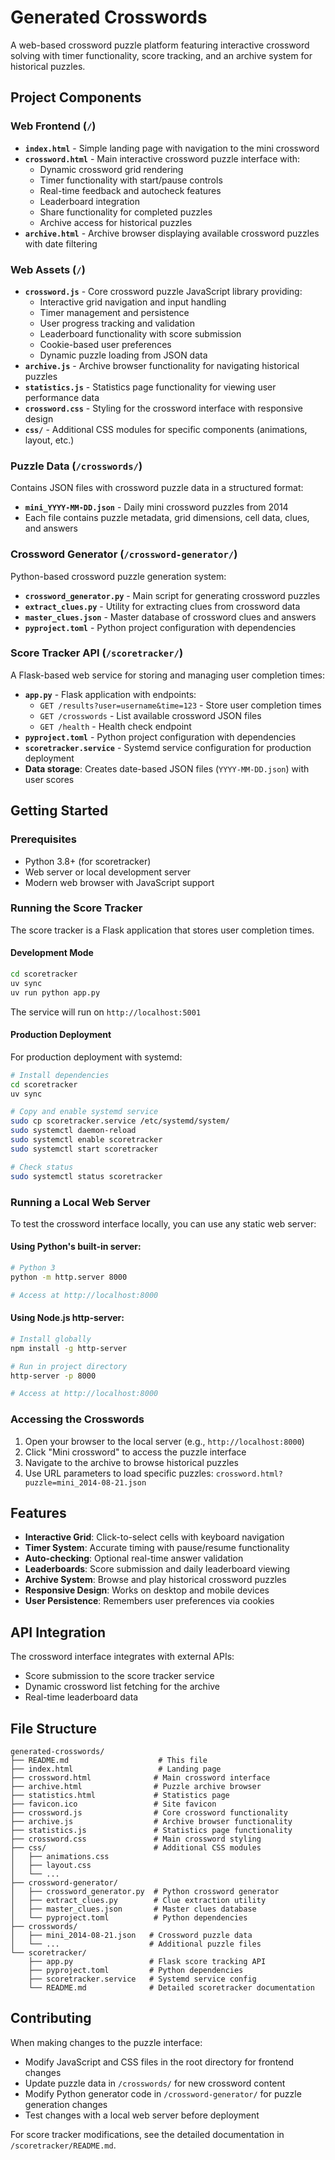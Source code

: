 # Generated Crosswords

A web-based crossword puzzle platform featuring interactive crossword solving with timer functionality, score tracking, and an archive system for historical puzzles.

## Project Components

### Web Frontend (`/`)

- **`index.html`** - Simple landing page with navigation to the mini crossword
- **`crossword.html`** - Main interactive crossword puzzle interface with:
  - Dynamic crossword grid rendering
  - Timer functionality with start/pause controls
  - Real-time feedback and autocheck features
  - Leaderboard integration
  - Share functionality for completed puzzles
  - Archive access for historical puzzles
- **`archive.html`** - Archive browser displaying available crossword puzzles with date filtering

### Web Assets (`/`)

- **`crossword.js`** - Core crossword puzzle JavaScript library providing:
  - Interactive grid navigation and input handling
  - Timer management and persistence
  - User progress tracking and validation
  - Leaderboard functionality with score submission
  - Cookie-based user preferences
  - Dynamic puzzle loading from JSON data
- **`archive.js`** - Archive browser functionality for navigating historical puzzles
- **`statistics.js`** - Statistics page functionality for viewing user performance data
- **`crossword.css`** - Styling for the crossword interface with responsive design
- **`css/`** - Additional CSS modules for specific components (animations, layout, etc.)

### Puzzle Data (`/crosswords/`)

Contains JSON files with crossword puzzle data in a structured format:
- **`mini_YYYY-MM-DD.json`** - Daily mini crossword puzzles from 2014
- Each file contains puzzle metadata, grid dimensions, cell data, clues, and answers

### Crossword Generator (`/crossword-generator/`)

Python-based crossword puzzle generation system:
- **`crossword_generator.py`** - Main script for generating crossword puzzles
- **`extract_clues.py`** - Utility for extracting clues from crossword data
- **`master_clues.json`** - Master database of crossword clues and answers
- **`pyproject.toml`** - Python project configuration with dependencies

### Score Tracker API (`/scoretracker/`)

A Flask-based web service for storing and managing user completion times:

- **`app.py`** - Flask application with endpoints:
  - `GET /results?user=username&time=123` - Store user completion times
  - `GET /crosswords` - List available crossword JSON files
  - `GET /health` - Health check endpoint
- **`pyproject.toml`** - Python project configuration with dependencies
- **`scoretracker.service`** - Systemd service configuration for production deployment
- **Data storage**: Creates date-based JSON files (`YYYY-MM-DD.json`) with user scores

## Getting Started

### Prerequisites

- Python 3.8+ (for scoretracker)
- Web server or local development server
- Modern web browser with JavaScript support

### Running the Score Tracker

The score tracker is a Flask application that stores user completion times.

#### Development Mode

```bash
cd scoretracker
uv sync
uv run python app.py
```

The service will run on `http://localhost:5001`

#### Production Deployment

For production deployment with systemd:

```bash
# Install dependencies
cd scoretracker
uv sync

# Copy and enable systemd service
sudo cp scoretracker.service /etc/systemd/system/
sudo systemctl daemon-reload
sudo systemctl enable scoretracker
sudo systemctl start scoretracker

# Check status
sudo systemctl status scoretracker
```

### Running a Local Web Server

To test the crossword interface locally, you can use any static web server:

#### Using Python's built-in server:

```bash
# Python 3
python -m http.server 8000

# Access at http://localhost:8000
```

#### Using Node.js http-server:

```bash
# Install globally
npm install -g http-server

# Run in project directory
http-server -p 8000

# Access at http://localhost:8000
```

### Accessing the Crosswords

1. Open your browser to the local server (e.g., `http://localhost:8000`)
2. Click "Mini crossword" to access the puzzle interface
3. Navigate to the archive to browse historical puzzles
4. Use URL parameters to load specific puzzles: `crossword.html?puzzle=mini_2014-08-21.json`

## Features

- **Interactive Grid**: Click-to-select cells with keyboard navigation
- **Timer System**: Accurate timing with pause/resume functionality
- **Auto-checking**: Optional real-time answer validation
- **Leaderboards**: Score submission and daily leaderboard viewing
- **Archive System**: Browse and play historical crossword puzzles
- **Responsive Design**: Works on desktop and mobile devices
- **User Persistence**: Remembers user preferences via cookies

## API Integration

The crossword interface integrates with external APIs:
- Score submission to the score tracker service
- Dynamic crossword list fetching for the archive
- Real-time leaderboard data

## File Structure

```
generated-crosswords/
├── README.md                    # This file
├── index.html                   # Landing page
├── crossword.html              # Main crossword interface
├── archive.html                # Puzzle archive browser
├── statistics.html             # Statistics page
├── favicon.ico                 # Site favicon
├── crossword.js                # Core crossword functionality
├── archive.js                  # Archive browser functionality
├── statistics.js               # Statistics page functionality
├── crossword.css               # Main crossword styling
├── css/                        # Additional CSS modules
│   ├── animations.css
│   ├── layout.css
│   └── ...
├── crossword-generator/
│   ├── crossword_generator.py  # Python crossword generator
│   ├── extract_clues.py        # Clue extraction utility
│   ├── master_clues.json       # Master clues database
│   └── pyproject.toml          # Python dependencies
├── crosswords/
│   ├── mini_2014-08-21.json   # Crossword puzzle data
│   └── ...                    # Additional puzzle files
└── scoretracker/
    ├── app.py                 # Flask score tracking API
    ├── pyproject.toml         # Python dependencies
    ├── scoretracker.service   # Systemd service config
    └── README.md              # Detailed scoretracker documentation
```

## Contributing

When making changes to the puzzle interface:
- Modify JavaScript and CSS files in the root directory for frontend changes
- Update puzzle data in `/crosswords/` for new crossword content
- Modify Python generator code in `/crossword-generator/` for puzzle generation changes
- Test changes with a local web server before deployment

For score tracker modifications, see the detailed documentation in `/scoretracker/README.md`.
